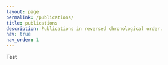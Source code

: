 ```yaml
---
layout: page
permalink: /publications/
title: publications
description: Publications in reversed chronological order.
nav: true
nav_order: 1
---
```


Test